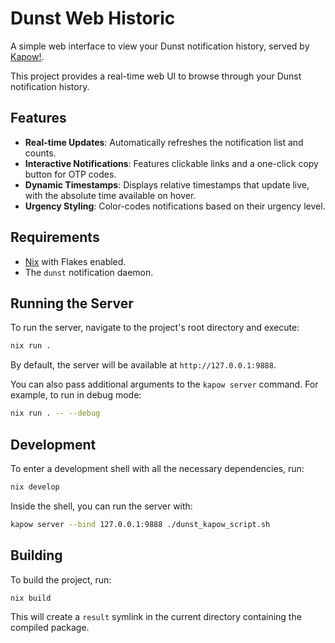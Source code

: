 # Dunst Web Historic

A simple web interface to view your Dunst notification history, served by [Kapow!](https://github.com/BBVA/kapow).

This project provides a real-time web UI to browse through your Dunst notification history.

## Features

- **Real-time Updates**: Automatically refreshes the notification list and counts.
- **Interactive Notifications**: Features clickable links and a one-click copy button for OTP codes.
- **Dynamic Timestamps**: Displays relative timestamps that update live, with the absolute time available on hover.
- **Urgency Styling**: Color-codes notifications based on their urgency level.

## Requirements

- [Nix](https://nixos.org/download.html) with Flakes enabled.
- The `dunst` notification daemon.

## Running the Server

To run the server, navigate to the project's root directory and execute:

```sh
nix run .
```

By default, the server will be available at `http://127.0.0.1:9888`.

You can also pass additional arguments to the `kapow server` command. For example, to run in debug mode:

```sh
nix run . -- --debug
```

## Development

To enter a development shell with all the necessary dependencies, run:

```sh
nix develop
```

Inside the shell, you can run the server with:

```sh
kapow server --bind 127.0.0.1:9888 ./dunst_kapow_script.sh
```

## Building

To build the project, run:

```sh
nix build
```

This will create a `result` symlink in the current directory containing the compiled package.